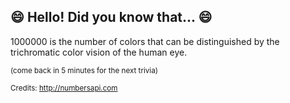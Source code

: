 ## :smile: Hello! Did you know that... :smile:
1000000 is the number of colors that can be distinguished by the trichromatic color vision of the human eye.

<sup>(come back in 5 minutes for the next trivia)</sup>


<sup>Credits: http://numbersapi.com</sup>
